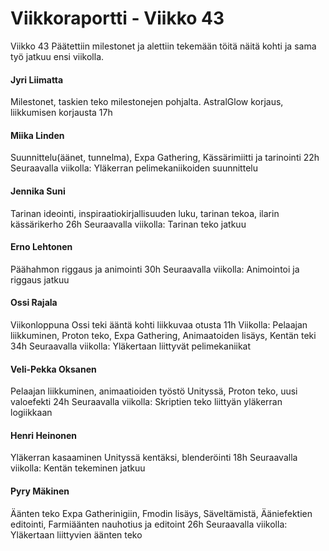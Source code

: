 ﻿Viikkoraportti - Viikko 43
==========================

Viikko 43
Päätettiin milestonet ja alettiin tekemään töitä näitä kohti ja sama työ jatkuu ensi viikolla. 

#### Jyri Liimatta  ####
Milestonet, taskien teko milestonejen pohjalta. AstralGlow korjaus, liikkumisen korjausta 17h
#### Miika Linden  ####
Suunnittelu(äänet, tunnelma), Expa Gathering, Kässärimiitti ja tarinointi 22h
Seuraavalla viikolla: Yläkerran pelimekaniikoiden suunnittelu
#### Jennika Suni    ####
Tarinan ideointi, inspiraatiokirjallisuuden luku, tarinan tekoa, ilarin kässärikerho 26h
Seuraavalla viikolla: Tarinan teko jatkuu
#### Erno Lehtonen  ####
Päähahmon riggaus ja animointi 30h
Seuraavalla viikolla: Animointoi ja riggaus jatkuu
#### Ossi Rajala  ####
Viikonloppuna Ossi teki ääntä kohti liikkuvaa otusta 11h
Viikolla: Pelaajan liikkuminen, Proton teko, Expa Gathering, Animaatoiden lisäys, Kentän teki 34h
Seuraavalla viikolla: Yläkertaan liittyvät pelimekaniikat
#### Veli-Pekka Oksanen  ####
Pelaajan liikkuminen, animaatioiden työstö Unityssä, Proton teko, uusi valoefekti 24h
Seuraavalla viikolla: Skriptien teko liittyän yläkerran logiikkaan
#### Henri Heinonen  ####
Yläkerran kasaaminen Unityssä kentäksi, blenderöinti 18h
Seuraavalla viikolla: Kentän tekeminen jatkuu
#### Pyry Mäkinen  ####
Äänten teko Expa Gatherinigiin, Fmodin lisäys, Säveltämistä, Ääniefektien editointi, Farmiäänten nauhotius ja editoint 26h
Seuraavalla viikolla: Yläkertaan liittyvien äänten teko
